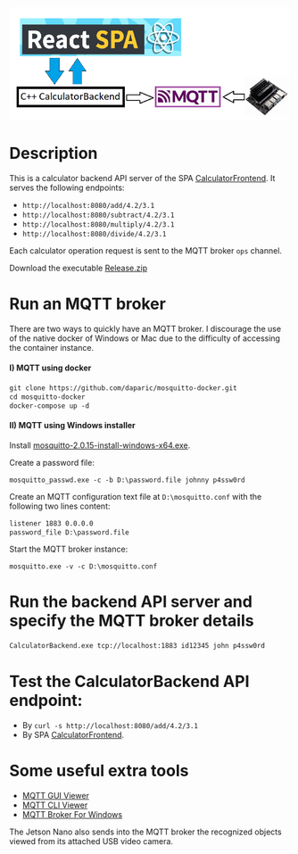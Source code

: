 ![Alt text](diagram.png?raw=true "diagram")

# Description
This is a calculator backend API server of the SPA [CalculatorFrontend](https://github.com/daparic/CalculatorFrontend). 
It serves the following endpoints:
- `http://localhost:8080/add/4.2/3.1`
- `http://localhost:8080/subtract/4.2/3.1`
- `http://localhost:8080/multiply/4.2/3.1`
- `http://localhost:8080/divide/4.2/3.1`

Each calculator operation request is sent to the MQTT broker `ops` channel. 

Download the executable [Release.zip](https://github.com/daparic/CalculatorBackend/releases/download/0.0.1/Release.zip) 

# Run an MQTT broker
There are two ways to quickly have an MQTT broker. I discourage the use of the native docker of Windows or Mac due to
the difficulty of accessing the container instance. 

#### I) MQTT using docker
```
git clone https://github.com/daparic/mosquitto-docker.git
cd mosquitto-docker
docker-compose up -d
```

#### II) MQTT using Windows installer
Install [mosquitto-2.0.15-install-windows-x64.exe](https://mosquitto.org/files/binary/win64/mosquitto-2.0.15-install-windows-x64.exe). 

Create a password file:
```
mosquitto_passwd.exe -c -b D:\password.file johnny p4ssw0rd
```

Create an MQTT configuration text file at `D:\mosquitto.conf` with the following two lines content:
```
listener 1883 0.0.0.0
password_file D:\password.file
```

Start the MQTT broker instance:
```
mosquitto.exe -v -c D:\mosquitto.conf
```

# Run the backend API server and specify the MQTT broker details
```bash
CalculatorBackend.exe tcp://localhost:1883 id12345 john p4ssw0rd
```

# Test the CalculatorBackend API endpoint: 
- By `curl -s http://localhost:8080/add/4.2/3.1` 
- By SPA [CalculatorFrontend](https://github.com/daparic/CalculatorFrontend).

# Some useful extra tools
- [MQTT GUI Viewer](https://www.emqx.com/en/downloads/MQTTX/v1.9.3/MQTTX-Setup-1.9.3-x64.exe)
- [MQTT CLI Viewer](https://github.com/rainu/mqtt-shell/releases/download/v2.3.0/mqtt-shell-windows-amd64.exe)
- [MQTT Broker For Windows](https://mosquitto.org/files/binary/win64/mosquitto-2.0.15-install-windows-x64.exe)

The Jetson Nano also sends into the MQTT broker the recognized objects viewed from its attached USB video camera. 
